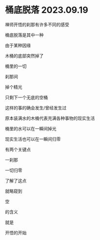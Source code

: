 # 桶底脱落 2023.09.19
禅师开悟的刹那有许多不同的感受

桶底脱落是其中一种


由于某种因缘

木桶的底部突然掉了

桶里的一切

刹那间

掉个精光

只剩下一个无底的空桶

这样的事的确会发生/曾经发生过


原本装满水的木桶代表充满各种事物的现实生活

桶里的水可以在一瞬间掉光

现实生活也可以在一瞬间归零


有两个关键点

一刹那

一切归零

了解了这点

就略窥到

空

的含义

就是

开悟的开始



